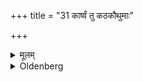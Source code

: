 +++
title = "31 कार्ष्वं तु कठकौथुमाः"

+++

<details><summary>मूलम्</summary>

कार्ष्वं तु कठकौथुमाः ३१
</details>

<details><summary>Oldenberg</summary>

33. The Kaṭḥas and Kauthumas, however, state

that (when rain has fallen, studying is forbidden) as long as the water stands in the ditches.
</details>
